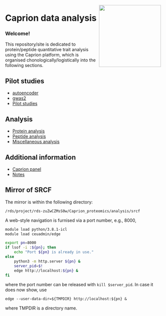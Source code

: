 <a href="https://jinghuazhao.github.io/Caprion/"><img src="https://jinghuazhao.github.io/Caprion/qrcode.png" height=200 width=200 align="right"></img></a>
# Caprion data analysis

### Welcome!

This repository/site is dedicated to protein/peptide quantitative trait analysis using the Caprion platform, which is organised chonologically/logistically into the following sections.

## Pilot studies

- [autoencoder](pilot/autoencoder)
- [gwas2](pilot/gwas2)
- [Pilot studies](pilot/)

## Analysis

- [Protein analysis](progs/)
- [Peptide analysis](peptide_progs)
- [Miscellaneous analysis](misc/)

## Additional information

- [Caprion panel](https://jinghuazhao.github.io/pQTLdata/reference/caprion.html)
- [Notes](https://jinghuazhao.github.io/Caprion/Notes/)

## Mirror of SRCF

The mirror is within the following directory:

`/rds/project/rds-zuZwCZMsS0w/Caprion_proteomics/analysis/srcf`

A web-style navigation is furnised via a port number, e.g., 8000,

```bash
module load python/3.8.1-icl
module load ceuadmin/edge

export pn=8000
if lsof -i :${pn}; then
    echo "Port ${pn} is already in use."
else
    python3 -m http.server ${pn} &
    server_pid=$!
    edge http://localhost:${pn} &
fi
```

where the port number can be released with `kill $server_pid`. In case it does now show, use

`edge --user-data-dir=${TMPDIR} http://localhost:${pn} &`

where TMPDIR is a directory name.
